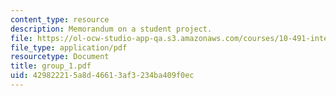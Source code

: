 ```yaml
---
content_type: resource
description: Memorandum on a student project.
file: https://ol-ocw-studio-app-qa.s3.amazonaws.com/courses/10-491-integrated-chemical-engineering-ii-spring-2006/429822215a8d46613af3234ba409f0ec_group_1.pdf
file_type: application/pdf
resourcetype: Document
title: group_1.pdf
uid: 42982221-5a8d-4661-3af3-234ba409f0ec
---
```

